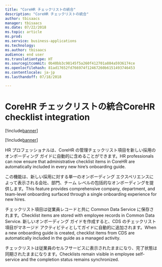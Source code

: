 ```yaml
---
title: "CoreHR チェックリストの統合"
description: "CoreHR チェックリストの統合"
author: tbisaacs
manager: tbisaacs
ms.date: 07/22/2018
ms.topic: article
ms.prod: 
ms.service: business-applications
ms.technology: 
ms.author: tbisaacs
audience: end user
ms.translationtype: HT
ms.sourcegitcommit: 0b40bb3c98145f5a260f412701a884a5936174ce
ms.openlocfilehash: 81ad17652fd766974f12467260b6151493746453
ms.contentlocale: ja-jp
ms.lasthandoff: 07/18/2018

---
```

#  <a name="corehr-checklist-integration"></a><span data-ttu-id="6ea89-103">CoreHR チェックリストの統合</span><span class="sxs-lookup"><span data-stu-id="6ea89-103">CoreHR checklist integration</span></span>

[!include[banner](../../../includes/banner.md)]

[!include[banner](../../../includes/public-preview.md)]

<span data-ttu-id="6ea89-104">HR プロフェッショナルは、CoreHR の管理チェックリスト項目を新しい採用のオンボーディング ガイドに自動的に含めることができます。</span><span class="sxs-lookup"><span data-stu-id="6ea89-104">HR professionals can now ensure that administrative checklist items in CoreHR are automatically included in every new hire’s onboarding guide.</span></span>

<span data-ttu-id="6ea89-105">この機能は、新しい採用に対する単一のオンボーディング エクスペリエンスによって表示される会社、部門、チーム レベルの包括的なオンボーディングを提供します。</span><span class="sxs-lookup"><span data-stu-id="6ea89-105">This feature provides comprehensive company, department, and team-level onboarding surfaced through a single onboarding experience for new hires.</span></span>

<span data-ttu-id="6ea89-106">チェックリスト項目は従業員レコードと共に Common Data Service に保存されます。</span><span class="sxs-lookup"><span data-stu-id="6ea89-106">Checklist items are stored with employee records in Common Data Service.</span></span> <span data-ttu-id="6ea89-107">新しいオンボーディング ガイドを作成すると、CDS のチェックリスト項目がマネージド アクティビティとしてガイドに自動的に追加されます。</span><span class="sxs-lookup"><span data-stu-id="6ea89-107">When a new onboarding guide is created, checklist items from CDS are automatically included in the guide as a managed activity.</span></span> 

<span data-ttu-id="6ea89-108">チェックリストは従業員のセルフサービスに表示されたままになり、完了状態は同期されたままになります。</span><span class="sxs-lookup"><span data-stu-id="6ea89-108">Checklists remain visible in employee self-service and the completion status remains synchronized.</span></span>

<!--
## Who uses this feature
HR professionals
## License required
Talent license 
## Development status
Planning
## Target timeframe
Public Preview: September
-->

